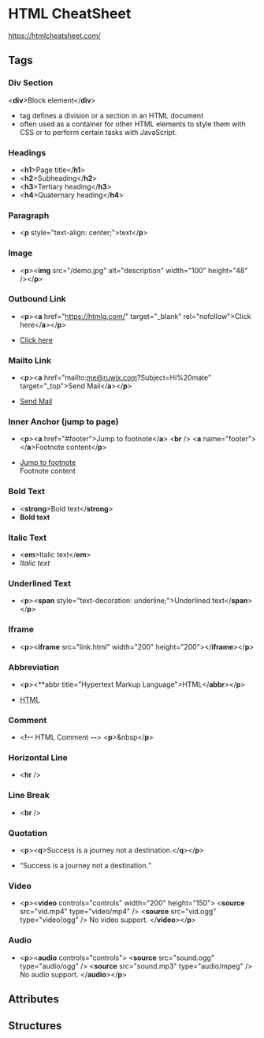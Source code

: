 # HTML CheatSheet
https://htmlcheatsheet.com/

<!--------------------------------------------------- Tags --------------------------------------------------->
## Tags
### Div Section
\<**div**>Block element\</**div**>
- tag defines a division or a section in an HTML document
- often used as a container for other HTML elements to style them with CSS or to perform certain tasks with JavaScript.
### Headings
- \<**h1**>Page title\</**h1**>
- \<**h2**>Subheading\</**h2**>
- \<**h3**>Tertiary heading\</**h3**>
- \<**h4**>Quaternary heading\</**h4**>
### Paragraph
- \<**p** style="text-align: center;">text\</**p**>
### Image
- \<**p**>\<**img** src="/demo.jpg" alt="description" width="100" height="48" /></**p**>
### Outbound Link
- \<**p**>\<**a** href="https://htmlg.com/" target="_blank" rel="nofollow">Click here\</**a**>\</**p**> 
- <p><a href="https://htmlg.com/" target="_blank" rel="nofollow">Click here</a></p>
### Mailto Link
- \<**p**><**a** href="mailto:me@ruwix.com?Subject=Hi%20mate" target="_top">Send Mail\</**a**>\</**p**> 
- <p><a href="mailto:me@ruwix.com?Subject=Hi%20mate" target="_top">Send Mail</a></p>
### Inner Anchor (jump to page)
- \<**p**>\<**a** href="#footer">Jump to footnote\</**a**> \<**br** /> \<**a** name="footer">\</**a**>Footnote content\</**p**> 
- <p><a href="#footer">Jump to footnote</a> <br /> <a name="footer"></a>Footnote content</p>
### Bold Text
- \<**strong**>Bold text\</**strong**> 
- <strong>Bold text</strong>
### Italic Text
- \<**em**>Italic text\</**em**> 
- <em>Italic text</em>
### Underlined Text
- \<**p**>\<**span** style="text-decoration: underline;">Underlined text\</**span**>\</**p**> 
### Iframe
- \<**p**>\<**iframe** src="link.html" width="200" height="200">\</**iframe**>\</**p**> 
### Abbreviation
- \<**p**>\<**abbr title="Hypertext Markup Language">HTML\</**abbr**>\</**p**> 
- <p><abbr title="Hypertext Markup Language">HTML</abbr></p>
### Comment
- \<**!--** HTML Comment **--**> \<**p**>&nbsp\</**p**> 
### Horizontal Line
- \<**hr** />
### Line Break
- \<**br** />
### Quotation
- \<**p**>\<**q**>Success is a journey not a destination.\</**q**>\</**p**> 
- <p><q>Success is a journey not a destination.</q></p>
### Video
- \<**p**><**video** controls="controls" width="200" height="150">
	\<**source** src="vid.mp4" type="video/mp4" />
	\<**source** src="vid.ogg" type="video/ogg" />
	No video support.
  \</**video**>\</**p**>
### Audio
- \<**p**><**audio** controls="controls">
    \<**source** src="sound.ogg" type="audio/ogg" />
    \<**source** src="sound.mp3" type="audio/mpeg" />
    No audio support.
  \</**audio**>\</**p**>
<!--------------------------------------------------- Attributes --------------------------------------------------->
## Attributes

<!--------------------------------------------------- Structures --------------------------------------------------->
## Structures
